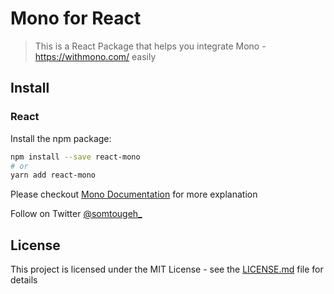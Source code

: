 # Mono for React

> This is a React Package that helps you integrate Mono - https://withmono.com/
> easily

## Install

### React

Install the npm package:

```bash
npm install --save react-mono
# or
yarn add react-mono
```

Please checkout
[Mono Documentation](https://www.notion.so/Documentation-3cda635f4aa54e9bb6947ab60305db92)
for more explanation

Follow on Twitter [@somtougeh\_](https://twitter.com/SomtoUgeh)

## License

This project is licensed under the MIT License - see the [LICENSE.md](LICENSE)
file for details

